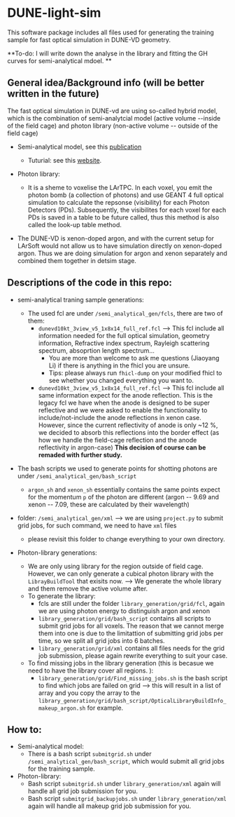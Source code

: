 # DUNE-light-sim
This software package includes all files used for generating the training sample for fast optical simulation in DUNE-VD geometry. 

**To-do: I will write down the analyse in the library and fitting the GH curves for semi-analytical mdoel. **

## General idea/Background info (will be better written in the future)
The fast optical simulation in DUNE-vd are using so-called hybrid model, which is the combination of semi-analytcial model (active volume --inside of the field cage) and photon library (non-active volume -- outside of the field cage)
- Semi-analytical model, see this [publication](https://link.springer.com/article/10.1140/epjc/s10052-021-09119-3)
  - Tuturial: see this [website](https://cdcvs.fnal.gov/redmine/projects/sbn-analysis-group/wiki/Tutorial_3_Semi-Analytic_mode_How_to_generate_the_correction_curves). 
- Photon library:
  - It is a sheme to voxelise the LArTPC. In each voxel, you emit the photon bomb (a collection of photons) and use GEANT 4 full optical simulation to calculate the repsonse (visibility) for each Photon Detectors (PDs). Subsequently, the visibilites for each voxel for each PDs is saved in a table to be future called, thus this method is also called the look-up table method. 

- The DUNE-VD is xenon-doped argon, and with the current setup for LArSoft would not allow us to have simulation directly on xenon-doped argon. Thus we are doing simulation for argon and xenon separately and combined them together in detsim stage. 

## Descriptions of the code in this repo: 
- semi-analytical traning sample generations:
  - The used fcl are under `/semi_analytical_gen/fcls`, there are two of them: 
    - `dunevd10kt_3view_v5_1x8x14_full_ref.fcl` --> This fcl include all information needed for the full optical simulation, geometry information, Refractive index spectrum, Rayleigh scattering spectrum, absoprtion length spectrum...
      - You are more than welcome to ask me questions (Jiaoyang Li) if there is anything in the fhicl you are unsure. 
      - Tips: please always run `fhicl-dump` on your modified fhicl to see whether you changed everything you want to. 
    -  `dunevd10kt_3view_v5_1x8x14_full_ref.fcl` --> This fcl include all same information expect for the anode reflection. This is the legacy fcl we have when the anode is designed to be super reflective and we were asked to enable the functionality to include/not-include the anode reflections in xenon case. However, since the current reflectivity of anode is only ~12 %, we decided to absorb this reflections into the border effect (as how we handle the field-cage reflection and the anode reflectivity in argon-case) **This decision of course can be remaded with further study.**
 - The bash scripts we used to generate points for shotting photons are under `/semi_analytical_gen/bash_script`
   - `argon_sh` and `xenon_sh` essentially contains the same points expect for the momentum `p` of the photon are different (argon -- 9.69 and xenon -- 7.09, these are calculated by their wavelength)
- folder: `/semi_analytical_gen/xml` --> we are using `project.py` to submit grid jobs, for such command, we need to have `xml` files
  - please revisit this folder to change everything to your own directory. 

- Photon-library generations: 
  - We are only using library for the region outside of field cage. However, we can only generate a cubical photon library with the `LibrayBuildTool` that exisits now. --> We generate the whole library and them remove the active volume after. 
  - To generate the library: 
    - fcls are still under the folder `library_generation/grid/fcl`, again we are using photon energy to distinguish argon and xenon
    - `library_generation/grid/bash_script` contains all scripts to submit grid jobs for all voxels. The reason that we cannot merge them into one is due to the limitattion of submitting grid jobs per time, so we split all grid jobs into 6 batches. 
    - `library_generation/grid/xml` contains all files needs for the grid job submission, please again rewrite everything to suit your case.  
  - To find missing jobs in the library generation (this is becasue we need to have the library cover all regions. ):
    - `library_generation/grid/Find_missing_jobs.sh` is the bash script to find which jobs are failed on grid --> this will result in a list of array and you copy the array to the `library_generation/grid/bash_script/OpticalLibraryBuildInfo_makeup_argon.sh` for example. 


## How to: 
- Semi-analytical model: 
  - There is a bash script `submitgrid.sh` under `/semi_analytical_gen/bash_script`, which would submit all grid jobs for the training sample. 
- Photon-library: 
  - Bash script `submitgrid.sh` under `library_generation/xml` again will handle all grid job submission for you. 
  - Bash script `submitgrid_backupjobs.sh` under `library_generation/xml` again will handle all makeup grid job submission for you. 
